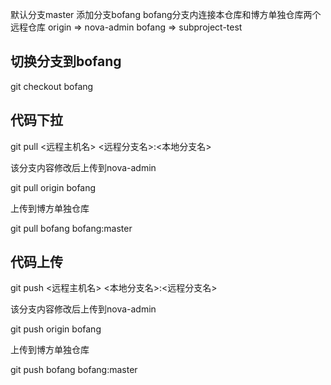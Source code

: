 默认分支master
添加分支bofang
bofang分支内连接本仓库和博方单独仓库两个远程仓库
origin =>  nova-admin
bofang => subproject-test

## 切换分支到bofang

git checkout bofang


## 代码下拉

git pull <远程主机名> <远程分支名>:<本地分支名>


该分支内容修改后上传到nova-admin

git pull origin bofang

上传到博方单独仓库

git pull  bofang bofang:master


## 代码上传

git push <远程主机名> <本地分支名>:<远程分支名>

该分支内容修改后上传到nova-admin

git push origin bofang

上传到博方单独仓库

git push  bofang bofang:master

